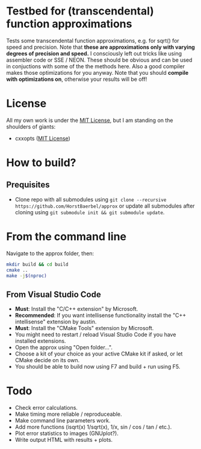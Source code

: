 # Testbed for (transcendental) function approximations

Tests some transcendental function approximations, e.g. for sqrt() for speed and precision. Note that **these are approximations only with varying degrees of precision and speed.** I consciously left out tricks like using assembler code or SSE / NEON. These should be obvious and can be used in conjuctions with some of the the methods here. Also a good compiler makes those optimizations for you anyway. Note that you should **compile with optimizations on**, otherwise your results will be off!

# License

All my own work is under the [MIT License](LICENSE), but I am standing on the shoulders of giants:  
* cxxopts ([MIT License](./cxxopts/LICENSE))

# How to build?

## Prequisites

* Clone repo with all submodules using ```git clone --recursive https://github.com/HorstBaerbel/approx``` or update all submodules after cloning using ```git submodule init && git submodule update```.

# From the command line

Navigate to the approx folder, then:

```sh
mkdir build && cd build
cmake ..
make -j$(nproc)
```

## From Visual Studio Code

* **Must**: Install the "C/C++ extension" by Microsoft.
* **Recommended**: If you want intellisense functionality install the "C++ intellisense" extension by austin.
* **Must**: Install the "CMake Tools" extension by Microsoft.
* You might need to restart / reload Visual Studio Code if you have installed extensions.
* Open the approx using "Open folder...".
* Choose a kit of your choice as your active CMake kit if asked, or let CMake decide on its own.
* You should be able to build now using F7 and build + run using F5.

# Todo

* Check error calculations.
* Make timing more reliable / reproduceable.
* Make command line parameters work.
* Add more functions (isqrt(x) 1/sqrt(x), 1/x, sin / cos / tan / etc.).
* Plot error statistics to images (GNUplot?).
* Write output HTML with results + plots.
